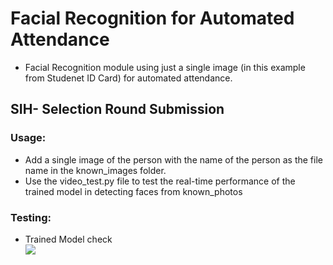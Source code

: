 # Facial Recognition for Automated Attendance
- Facial Recognition module using just a single image (in this example from Studenet ID Card) for automated attendance. 
## SIH- Selection Round Submission
### Usage:
- Add a single image of the person with the name of the person as the file name in the known_images folder.
- Use the video_test.py file to test the real-time performance of the trained model in detecting faces from known_photos
### Testing:
- Trained Model check  
![](face_detection_real_time/manu_detection.gif)
